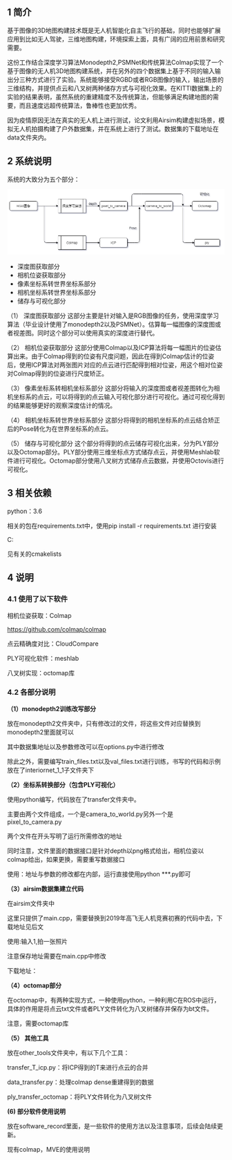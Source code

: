 ## 1 简介

基于图像的3D地图构建技术既是无人机智能化自主飞行的基础，同时也能够扩展应用到比如无人驾驶，三维地图构建，环境探索上面，具有广阔的应用前景和研究需要。

这份工作结合深度学习算法Monodepth2,PSMNet和传统算法Colmap实现了一个基于图像的无人机3D地图构建系统，并在另外的四个数据集上基于不同的输入输出分三种方式进行了实验。系统能够接受RGBD或者RGB图像的输入，输出场景的三维结构，并提供点云和八叉树两种储存方式与可视化效果。在KITTI数据集上的实验的结果表明，虽然系统的重建精度不及传统算法，但能够满足构建地图的需要，而且速度远超传统算法，鲁棒性也更加优秀。

因为疫情原因无法在真实的无人机上进行测试，论文利用Airsim构建虚拟场景，模拟无人机拍摄构建了户外数据集，并在系统上进行了测试。数据集的下载地址在data文件夹内。

## 2 系统说明

系统的大致分为五个部分：

![system](./data/picture/system.png)

- 深度图获取部分
- 相机位姿获取部分
- 像素坐标系转世界坐标系部分
- 相机坐标系转世界坐标系部分
- 储存与可视化部分

（1）	深度图获取部分
这部分主要是针对输入是RGB图像的任务，使用深度学习算法（毕业设计使用了monodepth2以及PSMNet）。估算每一幅图像的深度图或者视差图。同时这个部分可以使用真实的深度进行替代。

（2）	相机位姿获取部分
这部分使用Colmap以及ICP算法将每一幅图片的位姿估算出来。由于Colmap得到的位姿有尺度问题，因此在得到Colmap估计的位姿后，使用ICP算法对两张图片对应的点云进行匹配得到相对位姿，用这个相对位姿对Colmap得到的位姿进行尺度矫正。

（3）	像素坐标系转相机坐标系部分
这部分将输入的深度图或者视差图转化为相机坐标系的点云，可以将得到的点云输入可视化部分进行可视化。通过可视化得到的结果能够更好的观察深度估计的情况。

（4）	相机坐标系转世界坐标系部分
这部分将得到的相机坐标系的点云结合矫正后的Pose转化为在世界坐标系的点云。

（5）	储存与可视化部分
这个部分将得到的点云储存可视化出来，分为PLY部分以及Octomap部分。PLY部分使用三维坐标点方式储存点云，并使用Meshlab软件进行可视化。Octomap部分使用八叉树方式储存点云数据，并使用Octovis进行可视化。

## 3 相关依赖

python：3.6

相关的包在requirements.txt中，使用pip install -r requirements.txt 进行安装

C:

见有关的cmakelists

## 4 说明

### 4.1 使用了以下软件

相机位姿获取：Colmap

https://github.com/colmap/colmap

点云精确度对比：CloudCompare

PLY可视化软件：meshlab

八叉树实现：octomap库

### 4.2 各部分说明

**（1）monodepth2训练改写部分**

放在monodepth2文件夹中，只有修改过的文件，将这些文件对应替换到monodepth2里面就可以

其中数据集地址以及参数修改可以在options.py中进行修改

除此之外，需要编写train_files.txt以及val_files.txt进行训练，书写的代码和示例放在了interiornet_1_1子文件夹下

**（2）坐标系转换部分（包含PLY可视化）**

使用python编写，代码放在了transfer文件夹中。

主要由两个文件组成，一个是camera_to_world.py另外一个是pixel_to_camera.py

两个文件在开头写明了运行所需修改的地址

同时注意，文件里面的数据接口是针对depth以png格式给出，相机位姿以colmap给出，如果更换，需要重写数据接口

使用：地址与参数的修改都在内部，运行直接使用python ***.py即可

**（3）airsim数据集建立代码**

在airsim文件夹中

这里只提供了main.cpp，需要替换到2019年高飞无人机竞赛初赛的代码中去，下载地址见后文

使用:输入1,拍一张照片

注意保存地址需要在main.cpp中修改

下载地址：

**（4）octomap部分**

在octomap中，有两种实现方式，一种使用python，一种利用C在ROS中运行，具体的作用是将点云txt文件或者PLY文件转化为八叉树储存并保存为bt文件。

注意，需要octomap库

**（5） 其他工具**

放在other_tools文件夹中，有以下几个工具：

transfer_T_icp.py：将ICP得到的T来进行点云的合并

data_transfer.py：处理colmap dense重建得到的数据

ply_transfer_octomap：将PLY文件转化为八叉树文件

**(6) 部分软件使用说明**

放在software_record里面，是一些软件的使用方法以及注意事项，后续会陆续更新。

现有colmap，MVE的使用说明





